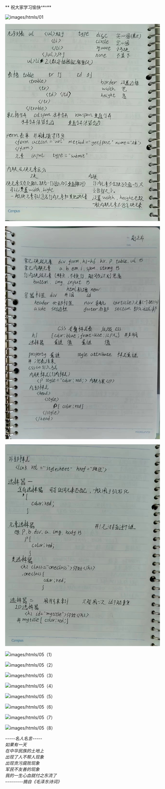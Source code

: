 
** 祝大家学习愉快^\*^**

![images/htmls/01](https://github.com/PyAndP/pyandp.github.io/images/htmls/01.jfif)

![images/htmls/02](images/htmls/02.jfif)

![images/htmls/03](images/htmls/03.jfif)

![images/htmls/04](images/htmls/04.jfif)

![images/htmls/05（1）](images/htmls/05(1).jfif)

![images/htmls/05（2）](images/htmls/05(2).jfif)

![images/htmls/05（3）](images/htmls/05(3).jfif)

![images/htmls/05（4）](images/htmls/05(4).jfif)

![images/htmls/05（5）](images/htmls/05(5).jfif)

![images/htmls/05（6）](images/htmls/05(6).jfif)

![images/htmls/05（7）](images/htmls/05(7).jfif)

![images/htmls/05（8）](images/htmls/05(8).jfif)

_\-----名人名言-----_  
_如果有一天_  
_在中华民族的土地上_  
_出现了人不帮人现象_  
_出现贪污腐败现象_  
_军民不友善的现象_  
_我的一生心血就付之东流了_  
_\---------摘自《毛泽东诗词》_
